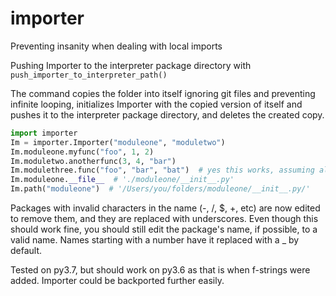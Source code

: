 # importer

Preventing insanity when dealing with local imports

Pushing Importer to the interpreter package directory with `push_importer_to_interpreter_path()`

The command copies the folder into itself ignoring git files and preventing infinite looping, initializes Importer with the copied version of itself and pushes it to the interpreter package directory, and deletes the created copy.

```python
import importer
Im = importer.Importer("moduleone", "moduletwo")
Im.moduleone.myfunc("foo", 1, 2)
Im.moduletwo.anotherfunc(3, 4, "bar")
Im.modulethree.func("foo", "bar", "bat")  # yes this works, assuming all three packages are in the directory
Im.moduleone.__file__  # './moduleone/__init__.py'
Im.path("moduleone")  # '/Users/you/folders/moduleone/__init__.py/'
```

Packages with invalid characters in the name (-, /, $, +, etc) are now edited to remove them, and they are replaced with underscores. Even though this should work fine, you should still edit the package's name, if possible, to a valid name. Names starting with a number have it replaced with a _ by default.

Tested on py3.7, but should work on py3.6 as that is when f-strings were added. Importer could be backported further easily.
